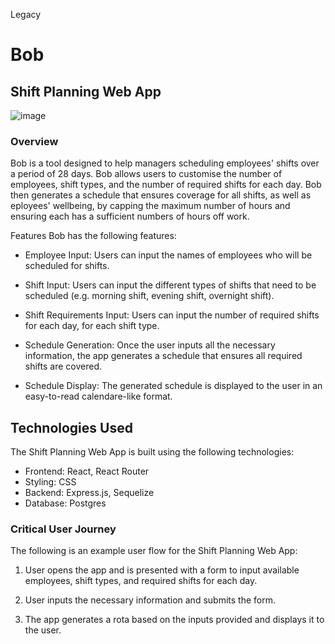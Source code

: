 Legacy

# Bob
## Shift Planning Web App
![image](./client/public/ROBOSCRUBS.PNG)
### Overview
Bob is a tool designed to help managers scheduling employees' shifts over a period of 28 days. Bob allows users to customise the number of employees, shift types, and the number of required shifts for each day. Bob then generates a schedule that ensures coverage for all shifts, as well as eployees' wellbeing, by capping the maximum number of hours and ensuring each has a sufficient numbers of hours off work.

Features
Bob has the following features:

 - Employee Input: Users can input the names of employees who will be scheduled for shifts.

 - Shift Input: Users can input the different types of shifts that need to be scheduled (e.g. morning shift, evening shift, overnight shift).

 - Shift Requirements Input: Users can input the number of required shifts for each day, for each shift type.

 - Schedule Generation: Once the user inputs all the necessary information, the app generates a schedule that ensures all required shifts are covered.

 - Schedule Display: The generated schedule is displayed to the user in an easy-to-read calendare-like format.

## Technologies Used
The Shift Planning Web App is built using the following technologies:

- Frontend: React, React Router
- Styling: CSS
- Backend:  Express.js, Sequelize
- Database: Postgres

### Critical User Journey
The following is an example user flow for the Shift Planning Web App:

1. User opens the app and is presented with a form to input available employees,  shift types, and required shifts for each day.

2. User inputs the necessary information and submits the form.

3. The app generates a rota based on the inputs provided and displays it to the user.